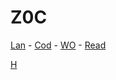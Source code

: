 
Z0C
======

[Lan](https://github.com/ttltrk/ELSE/blob/master/LAN/ENG/LAN.MD) -
[Cod](https://github.com/ttltrk/PRG/blob/master/CODING.MD) -
[WO](https://github.com/ttltrk/ELSE/blob/master/PWR/PWR.MD) -
[Read](https://github.com/ttltrk/BKS/blob/master/README.MD)

[H](http://ttltrk.net/)



